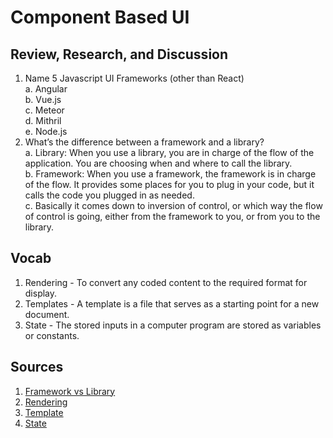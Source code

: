 # Component Based UI  

## Review, Research, and Discussion  

   1. Name 5 Javascript UI Frameworks (other than React)  
        a. Angular  
        b. Vue.js  
        c. Meteor  
        d. Mithril  
        e. Node.js  
   2. What’s the difference between a framework and a library?  
        a. Library: When you use a library, you are in charge of the flow of the application. You are choosing when and where to call the library.  
        b. Framework: When you use a framework, the framework is in charge of the flow. It provides some places for you to plug in your code, but it calls the code you plugged in as needed.  
        c. Basically it comes down to inversion of control, or which way the flow of control is going, either from the framework to you, or from you to the library.  

## Vocab  

   1. Rendering - To convert any coded content to the required format for display.  
   2. Templates - A template is a file that serves as a starting point for a new document.  
   3. State - The stored inputs in a computer program are stored as variables or constants.  

## Sources  
  
   1. [Framework vs Library](https://www.freecodecamp.org/news/the-difference-between-a-framework-and-a-library-bd133054023f/)  
   2. [Rendering](https://www.pcmag.com/encyclopedia/term/render)  
   3. [Template](https://techterms.com/definition/template)  
   4. [State](https://www.techopedia.com/definition/696/state-computer-science)  

